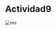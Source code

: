 # Actividad9

![res](https://user-images.githubusercontent.com/51014165/113330182-4e0a8880-92d3-11eb-9060-d87f2c3c035d.JPG)

